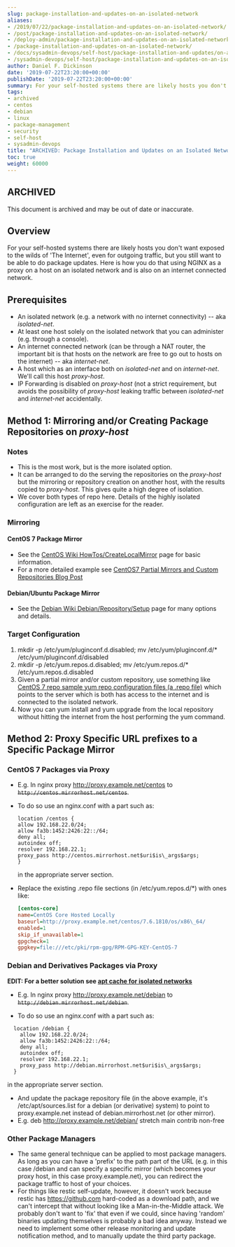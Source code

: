 ```yaml
---
slug: package-installation-and-updates-on-an-isolated-network
aliases:
- /2019/07/22/package-installation-and-updates-on-an-isolated-network/
- /post/package-installation-and-updates-on-an-isolated-network/
- /deploy-admin/package-installation-and-updates-on-an-isolated-network/
- /package-installation-and-updates-on-an-isolated-network/
- /docs/sysadmin-devops/self-host/package-installation-and-updates/on-an-isolated-network/
- /sysadmin-devops/self-host/package-installation-and-updates-on-an-isolated-network/
author: Daniel F. Dickinson
date: '2019-07-22T23:20:00+00:00'
publishDate: '2019-07-22T23:20:00+00:00'
summary: For your self-hosted systems there are likely hosts you don't want internet-connected, but you still want to be able to do package updates.
tags:
- archived
- centos
- debian
- linux
- package-management
- security
- self-host
- sysadmin-devops
title: "ARCHIVED: Package Installation and Updates on an Isolated Network"
toc: true
weight: 60000
---
```


## ARCHIVED

This document is archived and may be out of date or inaccurate.

## Overview

For your self-hosted systems there are likely hosts you don't want exposed
to the wilds of 'The Internet', even for outgoing traffic, but you still want to
be able to do package updates. Here is how you do that using NGINX as a proxy on
a host on an isolated network and is also on an internet connected network.

## Prerequisites

* An isolated network (e.g. a network with no internet connectivity)
-- aka *isolated-net*.
* At least one host solely on the isolated network that you can
administer (e.g. through a console).
* An internet connected network (can be through a NAT router, the
important bit is that hosts on the network are free to go out to
hosts on the internet) -- aka *internet-net*.
* A host which as an interface both on *isolated-net* and on
*internet-net*. We'll call this host *proxy-host*.
* IP Forwarding is disabled on *proxy-host* (not a strict requirement,
but avoids the possibility of *proxy-host* leaking traffic between
*isolated-net* and *internet-net* accidentally.

## Method 1: Mirroring and/or Creating Package Repositories on *proxy-host*

### Notes

* This is the most work, but is the more isolated option.
* It can be arranged to do the serving the repositories on the
*proxy-host* but the mirroring or repository creation on another
host, with the results copied to *proxy-host*. This gives quite a
high degree of isolation.
* We cover both types of repo here. Details of the highly isolated
configuration are left as an exercise for the reader.

### Mirroring

#### CentOS 7 Package Mirror

* See the [CentOS Wiki HowTos/CreateLocalMirror](https://wiki.centos.org/HowTos/CreateLocalMirror "Link to CentOS Wiki's 'CreateLocalMirror' page for information on create mirrors and repositories for Centos 6/7") page for basic information.
* For a more detailed example see [CentOS7 Partial Mirrors and Custom Repositories Blog Post](2019-06-22-centos-7-partial-mirrors-and-custom-repositories.md)

#### Debian/Ubuntu Package Mirror

* See the [Debian Wiki
Debian/Repository/Setup](https://wiki.debian.org/DebianRepository/Setup "Link to DebianRepository/Setup -- the repository creation and mirroring table of contents for Debian and derivatives.")
page for many options and details.

### Target Configuration

1. mkdir -p /etc/yum/pluginconf.d.disabled; mv /etc/yum/pluginconf.d/* /etc/yum/pluginconf.d/disabled
2. mkdir -p /etc/yum.repos.d.disabled; mv /etc/yum.repos.d/* /etc/yum.repos.d.disabled
3. Given a partial mirror and/or custom repository, use something like [CentOS 7 repo sample yum repo configuration files (a .repo file)](2019-06-22-centos-7-partial-mirrors-and-custom-repositories.md#sample-repo-file-for-the-above) which points to the server which is both has access to the internet and is connected to the isolated network.
4. Now you can yum install and yum upgrade from the local repository without hitting the internet from the host performing the yum command.

## Method 2: Proxy Specific URL prefixes to a Specific Package Mirror

### CentOS 7 Packages via Proxy

* E.g. In nginx proxy <http://proxy.example.net/centos> to
~~``http://centos.mirrorhost.net/centos``~~.

* To do so use an nginx.conf with a part such as:

  ```nginx
  location /centos {
  allow 192.168.22.0/24;
  allow fa3b:1452:2426:22::/64;
  deny all;
  autoindex off;
  resolver 192.168.22.1;
  proxy_pass http://centos.mirrorhost.net$uri$is\_args$args;
  }
  ```

  in the appropriate server section.
* Replace the existing .repo file sections (in /etc/yum.repos.d/*) with ones like:

  ```ini
  [centos-core]
  name=CentOS Core Hosted Locally
  baseurl=http://proxy.example.net/centos/7.6.1810/os/x86\_64/
  enabled=1
  skip_if_unavailable=1
  gpgcheck=1
  gpgkey=file:///etc/pki/rpm-gpg/RPM-GPG-KEY-CentOS-7
  ```

### Debian and Derivatives Packages via Proxy

**EDIT: For a better solution see [apt cache for isolated networks](https://fabianlee.org/2018/02/11/ubuntu-a-centralized-apt-package-cache-using-apt-cacher-ng/)**

* E.g. In nginx proxy <http://proxy.example.net/debian> to
~~``http://debian.mirrorhost.net/debian``~~.

* To do so use an nginx.conf with a part such as:

```nginx
  location /debian {
    allow 192.168.22.0/24;
    allow fa3b:1452:2426:22::/64;
    deny all;
    autoindex off;
    resolver 192.168.22.1;
    proxy_pass http://debian.mirrorhost.net$uri$is\_args$args;
  }
  ```

  in the appropriate server section.

* And update the package repository file (in the above example, it's
/etc/apt/sources.list for a debian (or derivative) system) to
point to proxy.example.net instead of debian.mirrorhost.net (or
other mirror).
* E.g. deb <http://proxy.example.net/debian/> stretch main contrib non-free

### Other Package Managers

* The same general technique can be applied to most package managers.
As long as you can have a 'prefix' to the path part of the URL
(e.g. in this case /debian and can specify a specific mirror
(which becomes your proxy host, in this case proxy.example.net),
you can redirect the package traffic to host of your choices.
* For things like restic self-update, however, it doesn't work
because restic has <https://github.com> hard-coded as a download path,
and we can't intercept that without looking like a
Man-in-the-Middle attack. We probably don't want to 'fix' that
even if we could, since having 'random' binaries updating
themselves is probably a bad idea anyway. Instead we need to
implement some other release monitoring and update notification
method, and to manually update the third party package.
